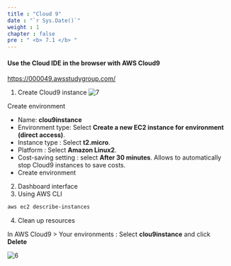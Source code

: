 ```yaml
---
title : "Cloud 9"
date : "`r Sys.Date()`"
weight : 1
chapter : false
pre : " <b> 7.1 </b> "
---
```


#### Use the Cloud IDE in the browser with AWS Cloud9
https://000049.awsstudygroup.com/

1. Create Cloud9 instance
![7][1]

Create environment
-   Name: **clou9instance**
-   Environment type: Select **Create a new EC2 instance for environment (direct access)**.
-   Instance type : Select **t2.micro**.
-   Platform : Select **Amazon Linux2**.
-   Cost-saving setting : select **After 30 minutes**. Allows to automatically stop Cloud9 instances to save costs.
-   Create environment

2. Dashboard interface
3. Using AWS CLI

```sh
aws ec2 describe-instances
```
4. Clean up resources

In AWS Cloud9 > Your environments : Select **clou9instance** and click **Delete**

[1]: /aws-ws/images/7/71/1.png?featherlight=false&width=50pc

![6][2]

[2]: /aws-ws/images/6/61/2.png?featherlight=false&width=50pc